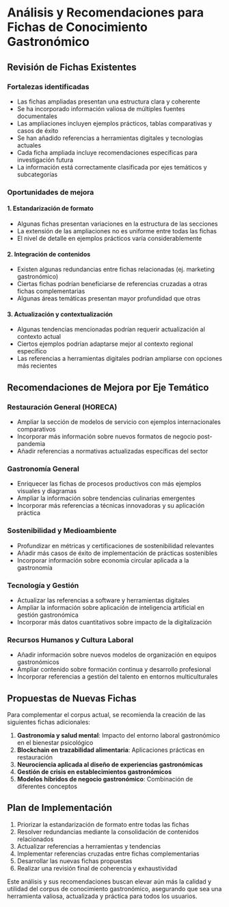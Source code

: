 # Análisis y Recomendaciones para Fichas de Conocimiento Gastronómico

## Revisión de Fichas Existentes

### Fortalezas identificadas
- Las fichas ampliadas presentan una estructura clara y coherente
- Se ha incorporado información valiosa de múltiples fuentes documentales
- Las ampliaciones incluyen ejemplos prácticos, tablas comparativas y casos de éxito
- Se han añadido referencias a herramientas digitales y tecnologías actuales
- Cada ficha ampliada incluye recomendaciones específicas para investigación futura
- La información está correctamente clasificada por ejes temáticos y subcategorías

### Oportunidades de mejora

#### 1. Estandarización de formato
- Algunas fichas presentan variaciones en la estructura de las secciones
- La extensión de las ampliaciones no es uniforme entre todas las fichas
- El nivel de detalle en ejemplos prácticos varía considerablemente

#### 2. Integración de contenidos
- Existen algunas redundancias entre fichas relacionadas (ej. marketing gastronómico)
- Ciertas fichas podrían beneficiarse de referencias cruzadas a otras fichas complementarias
- Algunas áreas temáticas presentan mayor profundidad que otras

#### 3. Actualización y contextualización
- Algunas tendencias mencionadas podrían requerir actualización al contexto actual
- Ciertos ejemplos podrían adaptarse mejor al contexto regional específico
- Las referencias a herramientas digitales podrían ampliarse con opciones más recientes

## Recomendaciones de Mejora por Eje Temático

### Restauración General (HORECA)
- Ampliar la sección de modelos de servicio con ejemplos internacionales comparativos
- Incorporar más información sobre nuevos formatos de negocio post-pandemia
- Añadir referencias a normativas actualizadas específicas del sector

### Gastronomía General
- Enriquecer las fichas de procesos productivos con más ejemplos visuales y diagramas
- Ampliar la información sobre tendencias culinarias emergentes
- Incorporar más referencias a técnicas innovadoras y su aplicación práctica

### Sostenibilidad y Medioambiente
- Profundizar en métricas y certificaciones de sostenibilidad relevantes
- Añadir más casos de éxito de implementación de prácticas sostenibles
- Incorporar información sobre economía circular aplicada a la gastronomía

### Tecnología y Gestión
- Actualizar las referencias a software y herramientas digitales
- Ampliar la información sobre aplicación de inteligencia artificial en gestión gastronómica
- Incorporar más datos cuantitativos sobre impacto de la digitalización

### Recursos Humanos y Cultura Laboral
- Añadir información sobre nuevos modelos de organización en equipos gastronómicos
- Ampliar contenido sobre formación continua y desarrollo profesional
- Incorporar referencias a gestión del talento en entornos multiculturales

## Propuestas de Nuevas Fichas

Para complementar el corpus actual, se recomienda la creación de las siguientes fichas adicionales:

1. **Gastronomía y salud mental**: Impacto del entorno laboral gastronómico en el bienestar psicológico
2. **Blockchain en trazabilidad alimentaria**: Aplicaciones prácticas en restauración
3. **Neurociencia aplicada al diseño de experiencias gastronómicas**
4. **Gestión de crisis en establecimientos gastronómicos**
5. **Modelos híbridos de negocio gastronómico**: Combinación de diferentes conceptos

## Plan de Implementación

1. Priorizar la estandarización de formato entre todas las fichas
2. Resolver redundancias mediante la consolidación de contenidos relacionados
3. Actualizar referencias a herramientas y tendencias
4. Implementar referencias cruzadas entre fichas complementarias
5. Desarrollar las nuevas fichas propuestas
6. Realizar una revisión final de coherencia y exhaustividad

Este análisis y sus recomendaciones buscan elevar aún más la calidad y utilidad del corpus de conocimiento gastronómico, asegurando que sea una herramienta valiosa, actualizada y práctica para todos los usuarios.
